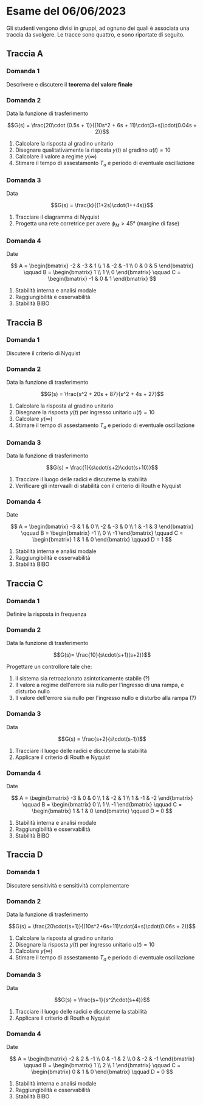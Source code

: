 # Esame del 06/06/2023

Gli studenti vengono divisi in gruppi, ad ognuno dei quali è associata una traccia da svolgere. Le tracce sono quattro, e sono riportate di seguito.

## Traccia A

### Domanda 1

Descrivere e discutere il **teorema del valore finale**

### Domanda 2

Data la funzione di trasferimento

$$G(s) = \frac{20\cdot (0.5s + 1)}{(10s^2 + 6s + 11)\cdot(3+s)\cdot(0.04s + 2)}$$

1. Calcolare la risposta al gradino unitario
2. Disegnare qualitativamente la risposta $y(t)$ al gradino $u(t) = 10$
3. Calcolare il valore a regime $y(\infty)$
4. Stimare il tempo di assestamento $T_a$ e periodo di eventuale oscillazione

### Domanda 3

Data

$$G(s) = \frac{k}{(1+2s)\cdot(1++4s)}$$

1. Tracciare il diagramma di Nyquist
2. Progetta una rete corretrice per avere $\phi_M > 45°$ (margine di fase)

### Domanda 4

Date

$$
A = \begin{bmatrix}
    -2 & -3 & 1  \\
     1 & -2 & -1 \\
     0 & 0 & 5
\end{bmatrix}
\qquad
B = \begin{bmatrix}
    1 \\
    1 \\
    0
    \end{bmatrix}
\qquad
C = \begin{bmatrix}
    -1 & 0 & 1
    \end{bmatrix}
$$

1. Stabilità interna e analisi modale
2. Raggiungibilità e osservabilità
3. Stabilità BIBO

## Traccia B

### Domanda 1

Discutere il criterio di Nyquist

### Domanda 2

Data la funzione di trasferimento

$$G(s) = \frac{s^2 + 20s + 87}{s^2 + 4s + 27}$$

1. Calcolare la risposta al gradino unitario
2. Disegnare la risposta $y(t)$ per ingresso unitario $u(t) = 10$
3. Calcolare $y(\infty)$
4. Stimare il tempo di assestamento $T_a$ e periodo di eventuale oscillazione

### Domanda 3

Data la funzione di trasferimento

$$G(s) = \frac{1}{s\cdot(s+2)\cdot(s+10)}$$

1. Tracciare il luogo delle radici e discuterne la stabilità
2. Verificare gli intervaalli di stabilità con il criterio di Routh e Nyquist

### Domanda 4

Date

$$
A = \begin{bmatrix}
    -3 & 1 & 0 \\
    -2 & -3 & 0 \\
     1 & -1 & 3
\end{bmatrix}
\qquad
B = \begin{bmatrix}
    -1 \\
    0 \\
    -1
\end{bmatrix}
\qquad
C = \begin{bmatrix}
    1 & 1 & 0
\end{bmatrix}
\qquad
D = 1
$$

1. Stabilità interna e analisi modale
2. Raggiungibilità e osservabilità
3. Stabilità BIBO

## Traccia C

### Domanda 1

Definire la risposta in frequenza 

### Domanda 2

Data la funzione di trasferimento

$$G(s)= \frac{10}{s\cdot(s+1)(s+2)}$$

Progettare un controllore tale che:

1. il sistema sia retroazionato asintoticamente stabile (?)
2. Il valore a regime dell'errore sia nullo per l'ingresso di una rampa, e disturbo nullo
3. Il valore dell'errore sia nullo per l'ingresso nullo e disturbo alla rampa (?)

### Domanda 3

Data

$$G(s) = \frac{s+2}{s\cdot(s-1)}$$

1. Tracciare il luogo delle radici e discuterne la stabilità
2. Applicare il criterio di Routh e Nyquist 

### Domanda 4

Date

$$
A = \begin{bmatrix}
    -3 & 0 & 0 \\
     1 & -2 & 1 \\
     1 & -1 & -2
\end{bmatrix}
\qquad
B = \begin{bmatrix}
    0 \\
    1 \\
    -1
\end{bmatrix}
\qquad
C = \begin{bmatrix}
    1 & 1 & 0
\end{bmatrix}
\qquad
D = 0
$$

1. Stabilità interna e analisi modale
2. Raggiungibilità e osservabilità
3. Stabilità BIBO

## Traccia D

### Domanda 1

Discutere sensitività e sensitività complementare

### Domanda 2

Data la funzione di trasferimento

$$G(s) = \frac{20\cdot(s+1)}{(10s^2+6s+11)\cdot(4+s)\cdot(0.06s + 2)}$$

1. Calcolare la risposta al gradino unitario
2. Disegnare la risposta $y(t)$ per ingresso unitario $u(t) = 10$
3. Calcolare $y(\infty)$
4. Stimare il tempo di assestamento $T_a$ e periodo di eventuale oscillazione

### Domanda 3

Data

$$G(s) = \frac{s+1}{s^2\cdot(s+4)}$$

1. Tracciare il luogo delle radici e discuterne la stabilità
2. Applicare il criterio di Routh e Nyquist

### Domanda 4

Date

$$
A = \begin{bmatrix}
    -2 & 2 & -1 \\
     0 & -1 & 2 \\
     0 & -2 & -1
\end{bmatrix}
\qquad
B = \begin{bmatrix}
    1 \\
    2 \\
    1
\end{bmatrix}
\qquad
C = \begin{bmatrix}
    0 & 1 & 0
\end{bmatrix}
\qquad
D = 0
$$

1. Stabilità interna e analisi modale
2. Raggiungibilità e osservabilità
3. Stabilità BIBO
